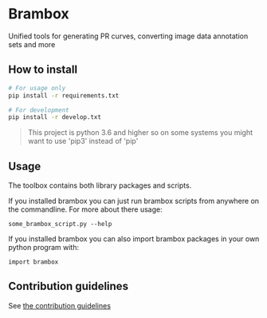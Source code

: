 # Brambox
Unified tools for generating PR curves, converting image data annotation sets and more

## How to install

```bash
# For usage only
pip install -r requirements.txt

# For development
pip install -r develop.txt
```
>This project is python 3.6 and higher so on some systems you might want to use 'pip3' instead of 'pip'

## Usage
The toolbox contains both library packages and scripts.

If you installed brambox you can just run brambox scripts from anywhere on the commandline.
For more about there usage:
```
some_brambox_script.py --help
```

If you installed brambox you can also import brambox packages in your own python program with:
```
import brambox
```

## Contribution guidelines

See [the contribution guidelines](CONTRIBUTING.md)
